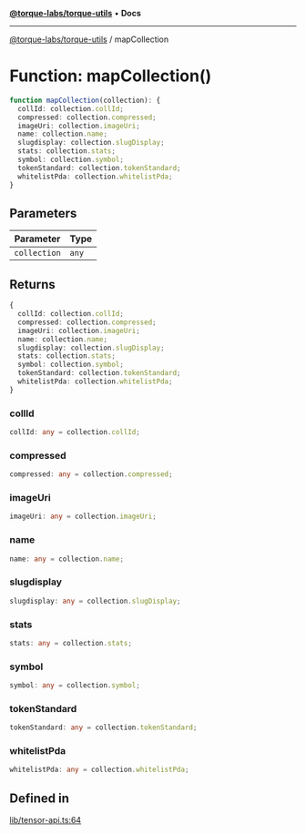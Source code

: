 [**@torque-labs/torque-utils**](../README.md) • **Docs**

***

[@torque-labs/torque-utils](../README.md) / mapCollection

# Function: mapCollection()

```ts
function mapCollection(collection): {
  collId: collection.collId;
  compressed: collection.compressed;
  imageUri: collection.imageUri;
  name: collection.name;
  slugdisplay: collection.slugDisplay;
  stats: collection.stats;
  symbol: collection.symbol;
  tokenStandard: collection.tokenStandard;
  whitelistPda: collection.whitelistPda;
}
```

## Parameters

| Parameter | Type |
| ------ | ------ |
| `collection` | `any` |

## Returns

```ts
{
  collId: collection.collId;
  compressed: collection.compressed;
  imageUri: collection.imageUri;
  name: collection.name;
  slugdisplay: collection.slugDisplay;
  stats: collection.stats;
  symbol: collection.symbol;
  tokenStandard: collection.tokenStandard;
  whitelistPda: collection.whitelistPda;
}
```

### collId

```ts
collId: any = collection.collId;
```

### compressed

```ts
compressed: any = collection.compressed;
```

### imageUri

```ts
imageUri: any = collection.imageUri;
```

### name

```ts
name: any = collection.name;
```

### slugdisplay

```ts
slugdisplay: any = collection.slugDisplay;
```

### stats

```ts
stats: any = collection.stats;
```

### symbol

```ts
symbol: any = collection.symbol;
```

### tokenStandard

```ts
tokenStandard: any = collection.tokenStandard;
```

### whitelistPda

```ts
whitelistPda: any = collection.whitelistPda;
```

## Defined in

[lib/tensor-api.ts:64](https://github.com/torque-labs/torque-utils/blob/fcba00c7b8994c0932484e8f489988b91291c603/lib/tensor-api.ts#L64)
